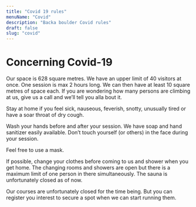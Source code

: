 ```yaml
---
title: "Covid 19 rules"
menuName: "Covid"
description: "Backa boulder Covid rules"
draft: false
slug: "covid"
---
```


# Concerning Covid-19

Our space is 628 square metres. We have an upper limit of 40 visitors at once. 
One session is max 2 hours long. We can then have at least 10 square metres of 
space each. If you are wondering how many persons are climbing at us, give us 
a call and we’ll tell you alla bout it.

Stay at home if you feel sick, nauseous, feverish, snotty, unusually tired or 
have a soar throat of dry cough.

Wash your hands before and after your session. We have soap and hand sanitizer 
easily available. Don’t touch yourself (or others) in the face during your 
session.

Feel free to use a mask. 

If possible, change your clothes before coming to us and shower when you get 
home. The changing rooms and showers are open but there is a maximum limit 
of one person in there simultaneously. The sauna is unfortunately closed as 
of now. 

Our courses are unfortunately closed for the time being. But you can register 
you interest to secure a spot when we can start running them.
